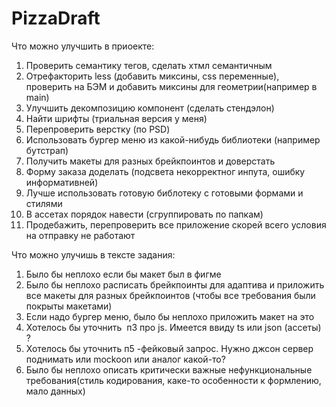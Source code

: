 # PizzaDraft

Что можно улучшить в приоекте:

1.  Проверить семантику тегов, сделать хтмл семантичным
2.  Отрефакторить less (добавить миксины, css переменные), проверить на БЭМ и добавить миксины для геометрии(например в main)
3.  Улучшить декомпозицию компонент (сделать стендэлон)
4.  Найти шрифты (триальная версия у меня)
5.  Перепроверить верстку (по PSD)
6.  Использовать бургер меню из какой-нибудь библиотеки (например бутстрап)
7.  Получить макеты для разных брейкпоинтов и доверстать
8.  Форму заказа доделать (подсвета некорректног инпута, ошибку информативней)
9.  Лучше использовать готовую библотеку с готовыми формами и стилями
10. В ассетах порядок навести (сгруппировать по папкам)
11. Продебажить, перепроверить все приложение скорей всего условия на отправку не работают

Что можно улучишь в тексте задания:

1.  Было бы неплохо если бы макет был в фигме
2.  Было бы неплохо расписать брейкпоинты для адаптива и приложить все макеты для разных брейкпоинтов (чтобы все требования были покрыты макетами)
3.  Если надо бургер меню, было бы неплохо приложить макет на это
4.  Хотелось бы уточнить  п3 про js. Имеется ввиду ts или json (ассеты) ?
5.  Хотелось бы уточнить п5 -фейковый запрос. Нужно джсон сервер поднимать или mockoon или аналог какой-то?
6.  Было бы неплохо описать критически важные нефункциональные требования(стиль кодирования, каке-то особенности к формлению, мало данных)
